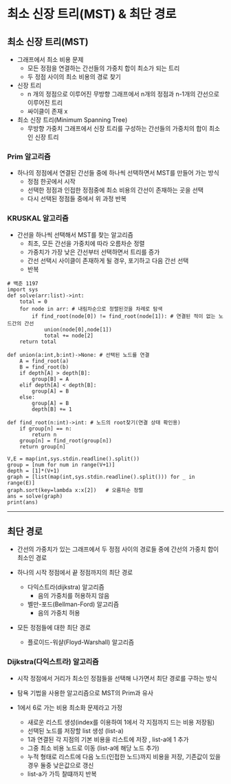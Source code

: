 # 최소 신장 트리(MST) & 최단 경로

## 최소 신장 트리(MST)

- 그래프에서 최소 비용 문제
  - 모든 정점을 연결하는 간선들의 가중치 합이 최소가 되는 트리
  - 두 정점 사이의 최소 비용의 경로 찾기
- 신장 트리
  - n 개의 정점으로 이루어진 무방향 그래프에서 n개의 정점과 n-1개의 간선으로 이루어진 트리
  - 싸이클이 존재 x
- 최소 신장 트리(Minimum Spanning Tree)
  - 무방향 가중치 그래프에서 신장 트리를 구성하는 간선들의 가중치의 합이 최소인 신장 트리



### Prim 알고리즘

- 하나의 정점에서 연결된 간선들 중에 하나씩 선택하면서 MST를 만들어 가는 방식
  - 정점 한곳에서 시작
  - 선택한 정점과 인접한 정점중에 최소 비용의 간선이 존재하는 곳을 선택
  - 다시 선택된 정점들 중에서 위 과정 반복



### KRUSKAL 알고리즘

- 간선을 하나씩 선택해서 MST를 찾는 알고리즘
  - 최초, 모든 간선을 가중치에 따라 오름차순 정렬
  - 가중치가 가장 낮은 간선부터 선택하면서 트리를 증가
  - 간선 선택시 사이클이 존재하게 될 경우, 포기하고 다음 간선 선택
  - 반복

```pytho
# 백준 1197
import sys
def solve(arr:list)->int:
    total = 0
    for node in arr: # 내림차순으로 정렬된것을 차례로 탐색
        if find_root(node[0]) != find_root(node[1]): # 연결된 적이 없는 노드간의 간선
            union(node[0],node[1])
            total += node[2]
    return total

def union(a:int,b:int)->None: # 선택된 노드를 연결
    A = find_root(a)
    B = find_root(b)
    if depth[A] > depth[B]:
        group[B] = A
    elif depth[A] < depth[B]:
        group[A] = B
    else:
        group[A] = B
        depth[B] += 1

def find_root(n:int)->int: # 노드의 root찾기(연결 상태 확인용)
    if group[n] == n:
        return n
    group[n] = find_root(group[n])
    return group[n]

V,E = map(int,sys.stdin.readline().split())
group = [num for num in range(V+1)]
depth = [1]*(V+1)
graph = [list(map(int,sys.stdin.readline().split())) for _ in range(E)]
graph.sort(key=lambda x:x[2])	# 오름차순 정렬
ans = solve(graph)
print(ans)
```





---

## 최단 경로

- 간선의 가중치가 있는 그래프에서 두 정점 사이의 경로들 중에 간선의 가중치 합이 최소인 경로
- 하나의 시작 정점에서 끝 정점까지의 최단 경로 
  - 다익스트라(dijkstra) 알고리즘
    - 음의 가중치를 허용하지 않음
  - 벨만-포드(Bellman-Ford) 알고리즘
    - 음의 가중치 허용

- 모든 정점들에 대한 최단 경로
  - 플로이드-워샬(Floyd-Warshall) 알고리즘



### Dijkstra(다익스트라) 알고리즘

- 시작 정점에서 거리가 최소인 정점들을 선택해 나가면서 최단 경로를 구하는 방식
- 탐욕 기법을 사용한 알고리즘으로 MST의 Prim과 유사



- 1에서 6로 가는 비용 최소화 문제라고 가정
  - 새로운 리스트 생성(index를 이용하여 1에서 각 지점까지 드는 비용 저장됨)
  - 선택된 노드를 저장할 list 생성 (list-a)
  - 1과 연결된 각 지점의 기본 비용을 리스트에 저장 , list-a에 1 추가
  - 그중 최소 비용 노드로 이동 (list-a에 해당 노드 추가)
  - 누적 형태로 리스트에 다음 노드(인접한 노드)까지 비용을 저장, 기존값이 있을 경우 둘중 낮은값으로 갱신
  - list-a가 가득 찰떄까지 반복